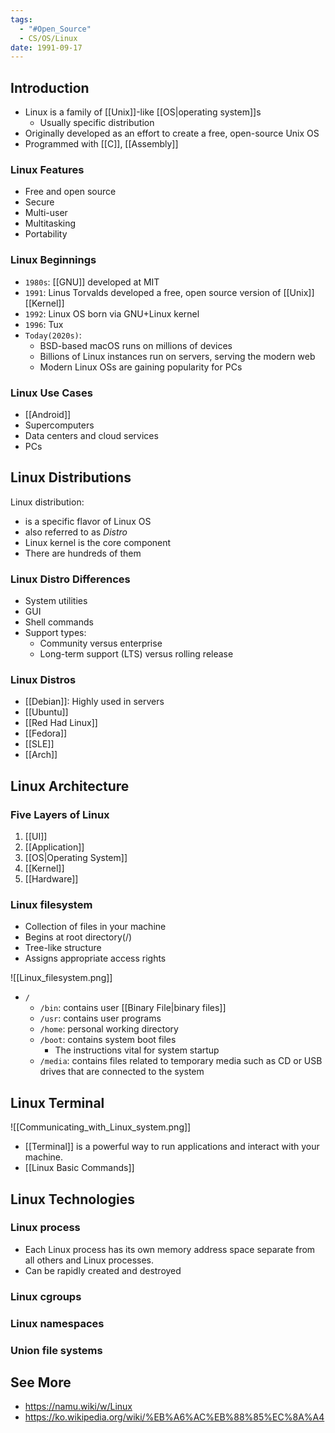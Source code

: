 ```yaml
---
tags:
  - "#Open_Source"
  - CS/OS/Linux
date: 1991-09-17
---
```

## Introduction
- Linux is a family of [[Unix]]-like [[OS|operating system]]s
	- Usually specific distribution
- Originally developed as an effort to create a free, open-source Unix OS
- Programmed with [[C]], [[Assembly]]

### Linux Features
- Free and open source
- Secure
- Multi-user
- Multitasking
- Portability

### Linux Beginnings
- `1980s`: [[GNU]] developed at MIT
- `1991`: Linus Torvalds developed a free, open source version of [[Unix]] [[Kernel]] 
- `1992`: Linux OS born via GNU+Linux kernel
- `1996`: Tux
- `Today(2020s)`:
	- BSD-based macOS runs on millions of devices
	- Billions of Linux instances run on servers, serving the modern web
	- Modern Linux OSs are gaining popularity for PCs

### Linux Use Cases
- [[Android]]
- Supercomputers
- Data centers and cloud services
- PCs

## Linux Distributions
Linux distribution:
- is a specific flavor of Linux OS
- also referred to as _Distro_
- Linux kernel is the core component
- There are hundreds of them

### Linux Distro Differences
- System utilities
- GUI
- Shell commands
- Support types:
	- Community versus enterprise
	- Long-term support (LTS) versus rolling release

### Linux Distros
- [[Debian]]: Highly used in servers
- [[Ubuntu]]
- [[Red Had Linux]]
- [[Fedora]]
- [[SLE]]
- [[Arch]]

## Linux Architecture
### Five Layers of Linux
1. [[UI]]
2. [[Application]]
3. [[OS|Operating System]]
4. [[Kernel]]
5. [[Hardware]]

### Linux filesystem
- Collection of files in your machine
- Begins at root directory(/)
- Tree-like structure
- Assigns appropriate access rights

![[Linux_filesystem.png]]
- `/`
	- `/bin`: contains user [[Binary File|binary files]]
	- `/usr`: contains user programs
	- `/home`: personal working directory
	- `/boot`: contains system boot files
		- The instructions vital for system startup
	- `/media`: contains files related to temporary media such as CD or USB drives that are connected to the system

## Linux Terminal

![[Communicating_with_Linux_system.png]]

- [[Terminal]] is a powerful way to run applications and interact with your machine.
- [[Linux Basic Commands]]
## Linux Technologies
### Linux process
- Each Linux process has its own memory address space separate from all others and Linux processes.
- Can be rapidly created and destroyed
### Linux cgroups
### Linux namespaces

### Union file systems


## See More
- https://namu.wiki/w/Linux
- https://ko.wikipedia.org/wiki/%EB%A6%AC%EB%88%85%EC%8A%A4